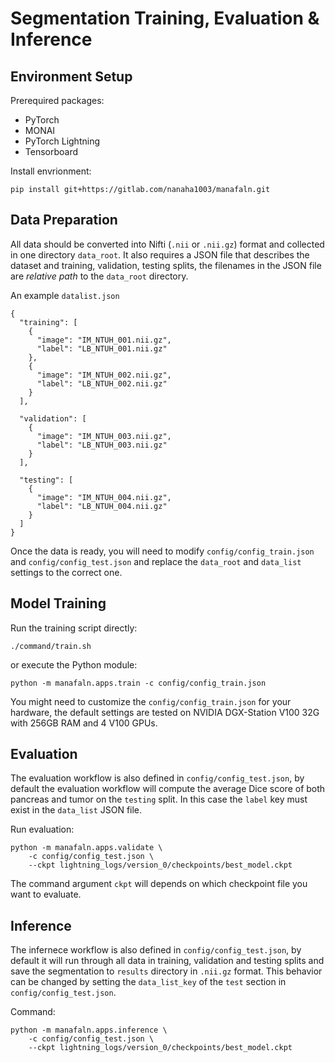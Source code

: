 # Segmentation Training, Evaluation & Inference

## Environment Setup

Prerequired packages:
 - PyTorch
 - MONAI
 - PyTorch Lightning
 - Tensorboard

Install envrionment:

`pip install git+https://gitlab.com/nanaha1003/manafaln.git`

## Data Preparation

All data should be converted into Nifti (`.nii` or `.nii.gz`) format and collected in one directory `data_root`.
It also requires a JSON file that describes the dataset and training, validation, testing splits, the filenames
in the JSON file are *relative path* to the `data_root` directory.

An example `datalist.json`
```
{
  "training": [
    {
      "image": "IM_NTUH_001.nii.gz",
      "label": "LB_NTUH_001.nii.gz"
    },
    {
      "image": "IM_NTUH_002.nii.gz",
      "label": "LB_NTUH_002.nii.gz"
    }
  ],

  "validation": [
    {
      "image": "IM_NTUH_003.nii.gz",
      "label": "LB_NTUH_003.nii.gz"
    }
  ],

  "testing": [
    {
      "image": "IM_NTUH_004.nii.gz",
      "label": "LB_NTUH_004.nii.gz"
    }
  ]
}
```

Once the data is ready, you will need to modify `config/config_train.json` and `config/config_test.json` and
replace the `data_root` and `data_list` settings to the correct one.

## Model Training

Run the training script directly:

```
./command/train.sh
```

or execute the Python module:

```
python -m manafaln.apps.train -c config/config_train.json
```

You might need to customize the `config/config_train.json` for your hardware, the default settings are
tested on NVIDIA DGX-Station V100 32G with 256GB RAM and 4 V100 GPUs.

## Evaluation

The evaluation workflow is also defined in `config/config_test.json`, by default the evaluation workflow
will compute the average Dice score of both pancreas and tumor on the `testing` split. In this case the
`label` key must exist in the `data_list` JSON file.

Run evaluation:
```
python -m manafaln.apps.validate \
    -c config/config_test.json \
    --ckpt lightning_logs/version_0/checkpoints/best_model.ckpt
```

The command argument `ckpt` will depends on which checkpoint file you want to evaluate.

## Inference

The infernece workflow is also defined in `config/config_test.json`, by default it will run through all data in training,
validation and testing splits and save the segmentation to `results` directory in `.nii.gz` format. This behavior can be
changed by setting the `data_list_key` of the `test` section in `config/config_test.json`.

Command:
```
python -m manafaln.apps.inference \
    -c config/config_test.json \
    --ckpt lightning_logs/version_0/checkpoints/best_model.ckpt
```

